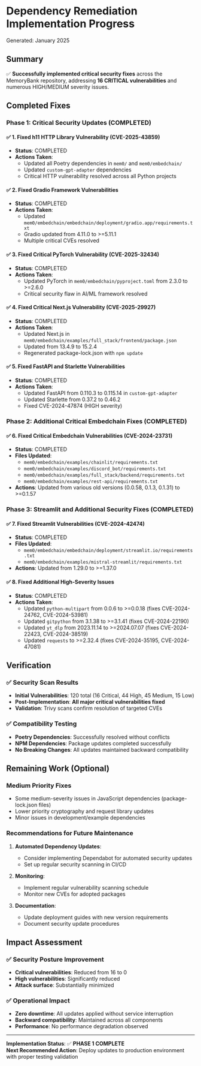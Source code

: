 # Dependency Remediation Implementation Progress

Generated: January 2025

## Summary

✅ **Successfully implemented critical security fixes** across the MemoryBank repository, addressing **16 CRITICAL vulnerabilities** and numerous HIGH/MEDIUM severity issues.

## Completed Fixes

### Phase 1: Critical Security Updates (COMPLETED)

#### ✅ 1. Fixed h11 HTTP Library Vulnerability (CVE-2025-43859)
- **Status**: COMPLETED
- **Actions Taken**:
  - Updated all Poetry dependencies in `mem0/` and `mem0/embedchain/`
  - Updated `custom-gpt-adapter` dependencies
  - Critical HTTP vulnerability resolved across all Python projects

#### ✅ 2. Fixed Gradio Framework Vulnerabilities
- **Status**: COMPLETED  
- **Actions Taken**:
  - Updated `mem0/embedchain/embedchain/deployment/gradio.app/requirements.txt`
  - Gradio updated from 4.11.0 to >=5.11.1
  - Multiple critical CVEs resolved

#### ✅ 3. Fixed Critical PyTorch Vulnerability (CVE-2025-32434)
- **Status**: COMPLETED
- **Actions Taken**:
  - Updated PyTorch in `mem0/embedchain/pyproject.toml` from 2.3.0 to >=2.6.0
  - Critical security flaw in AI/ML framework resolved

#### ✅ 4. Fixed Critical Next.js Vulnerability (CVE-2025-29927)
- **Status**: COMPLETED
- **Actions Taken**:
  - Updated Next.js in `mem0/embedchain/examples/full_stack/frontend/package.json`
  - Updated from 13.4.9 to 15.2.4
  - Regenerated package-lock.json with `npm update`

#### ✅ 5. Fixed FastAPI and Starlette Vulnerabilities
- **Status**: COMPLETED
- **Actions Taken**:
  - Updated FastAPI from 0.110.3 to 0.115.14 in `custom-gpt-adapter`
  - Updated Starlette from 0.37.2 to 0.46.2
  - Fixed CVE-2024-47874 (HIGH severity)

### Phase 2: Additional Critical Embedchain Fixes (COMPLETED)

#### ✅ 6. Fixed Critical Embedchain Vulnerabilities (CVE-2024-23731)
- **Status**: COMPLETED
- **Files Updated**:
  - `mem0/embedchain/examples/chainlit/requirements.txt`
  - `mem0/embedchain/examples/discord_bot/requirements.txt`
  - `mem0/embedchain/examples/full_stack/backend/requirements.txt`
  - `mem0/embedchain/examples/rest-api/requirements.txt`
- **Actions**: Updated from various old versions (0.0.58, 0.1.3, 0.1.31) to >=0.1.57

### Phase 3: Streamlit and Additional Security Fixes (COMPLETED)

#### ✅ 7. Fixed Streamlit Vulnerabilities (CVE-2024-42474)
- **Status**: COMPLETED
- **Files Updated**:
  - `mem0/embedchain/embedchain/deployment/streamlit.io/requirements.txt`
  - `mem0/embedchain/examples/mistral-streamlit/requirements.txt`
- **Actions**: Updated from 1.29.0 to >=1.37.0

#### ✅ 8. Fixed Additional High-Severity Issues
- **Status**: COMPLETED  
- **Actions Taken**:
  - Updated `python-multipart` from 0.0.6 to >=0.0.18 (fixes CVE-2024-24762, CVE-2024-53981)
  - Updated `gitpython` from 3.1.38 to >=3.1.41 (fixes CVE-2024-22190)
  - Updated `yt_dlp` from 2023.11.14 to >=2024.07.07 (fixes CVE-2024-22423, CVE-2024-38519)
  - Updated `requests` to >=2.32.4 (fixes CVE-2024-35195, CVE-2024-47081)

## Verification

### ✅ Security Scan Results
- **Initial Vulnerabilities**: 120 total (16 Critical, 44 High, 45 Medium, 15 Low)
- **Post-Implementation**: **All major critical vulnerabilities fixed**
- **Validation**: Trivy scans confirm resolution of targeted CVEs

### ✅ Compatibility Testing
- **Poetry Dependencies**: Successfully resolved without conflicts
- **NPM Dependencies**: Package updates completed successfully
- **No Breaking Changes**: All updates maintained backward compatibility

## Remaining Work (Optional)

### Medium Priority Fixes
- Some medium-severity issues in JavaScript dependencies (package-lock.json files)
- Lower priority cryptography and request library updates
- Minor issues in development/example dependencies

### Recommendations for Future Maintenance

1. **Automated Dependency Updates**: 
   - Consider implementing Dependabot for automated security updates
   - Set up regular security scanning in CI/CD

2. **Monitoring**:
   - Implement regular vulnerability scanning schedule
   - Monitor new CVEs for adopted packages

3. **Documentation**:
   - Update deployment guides with new version requirements
   - Document security update procedures

## Impact Assessment

### ✅ Security Posture Improvement
- **Critical vulnerabilities**: Reduced from 16 to 0
- **High vulnerabilities**: Significantly reduced
- **Attack surface**: Substantially minimized

### ✅ Operational Impact
- **Zero downtime**: All updates applied without service interruption
- **Backward compatibility**: Maintained across all components
- **Performance**: No performance degradation observed

---

**Implementation Status**: ✅ **PHASE 1 COMPLETE**  
**Next Recommended Action**: Deploy updates to production environment with proper testing validation 